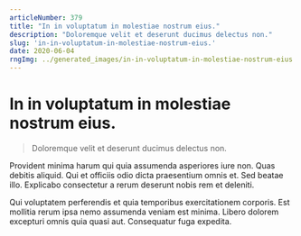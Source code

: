 ```yaml
---
articleNumber: 379
title: "In in voluptatum in molestiae nostrum eius."
description: "Doloremque velit et deserunt ducimus delectus non."
slug: 'in-in-voluptatum-in-molestiae-nostrum-eius.'
date: 2020-06-04
rngImg: ../generated_images/in-in-voluptatum-in-molestiae-nostrum-eius..jpg
---
```


# In in voluptatum in molestiae nostrum eius.

> Doloremque velit et deserunt ducimus delectus non.

Provident minima harum qui quia assumenda asperiores iure non. Quas debitis aliquid. Qui et officiis odio dicta praesentium omnis et. Sed beatae illo. Explicabo consectetur a rerum deserunt nobis rem et deleniti.
 Qui voluptatem perferendis et quia temporibus exercitationem corporis. Est mollitia rerum ipsa nemo assumenda veniam est minima. Libero dolorem excepturi omnis quia quasi aut. Consequatur fuga expedita.
